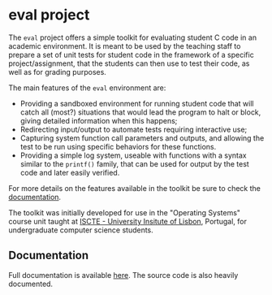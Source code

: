 # eval project

The `eval` project offers a simple toolkit for evaluating student C code in an academic environment. It is meant to be used by the teaching staff to prepare a set of unit tests for student code in the framework of a specific project/assignment, that the students can then use to test their code, as well as for grading purposes.

The main features of the `eval` environment are:

+ Providing a sandboxed environment for running student code that will catch all (most?) situations that would lead the program to halt or block, giving detailed information when this happens;
+ Redirecting input/output to automate tests requiring interactive use;
+ Capturing system function call parameters and outputs, and allowing the test to be run using specific behaviors for these functions.
+ Providing a simple log system, useable with functions with a syntax similar to the `printf()` family, that can be used for output by the test code and later easily verified.

For more details on the features available in the toolkit be sure to check the [documentation](eval.md).

The toolkit was initially developed for use in the "Operating Systems" course unit taught at [ISCTE - University Insitute of Lisbon](https://www.iscte-iul.pt), Portugal, for undergraduate computer science students.

## Documentation

Full documentation is available [here](eval.md). The source code is also heavily documented.

